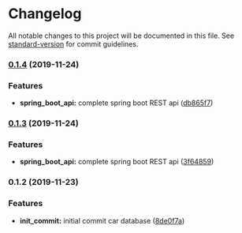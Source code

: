 # Changelog

All notable changes to this project will be documented in this file. See [standard-version](https://github.com/conventional-changelog/standard-version) for commit guidelines.

### [0.1.4](https://github.com/darylwalsh/spring-boot-react-hooks-material-ui/compare/v0.1.3...v0.1.4) (2019-11-24)


### Features

* **spring_boot_api:** complete spring boot REST api ([db865f7](https://github.com/darylwalsh/spring-boot-react-hooks-material-ui/commit/db865f7c400684fcf3cee61c7f3b26b4f2bc04f8))

### [0.1.3](https://github.com/darylwalsh/spring-boot-react-hooks-material-ui/compare/v0.1.2...v0.1.3) (2019-11-24)


### Features

* **spring_boot_api:** complete spring boot REST api ([3f64859](https://github.com/darylwalsh/spring-boot-react-hooks-material-ui/commit/3f648599b000983c5c93855f238c73b19c7e55bf))

### 0.1.2 (2019-11-23)


### Features

* **init_commit:** initial commit car database ([8de0f7a](https://github.com/darylwalsh/spring-boot-react-hooks-material-ui/commit/8de0f7ac8fa8c504af52e7d2819392edac3a3990))
